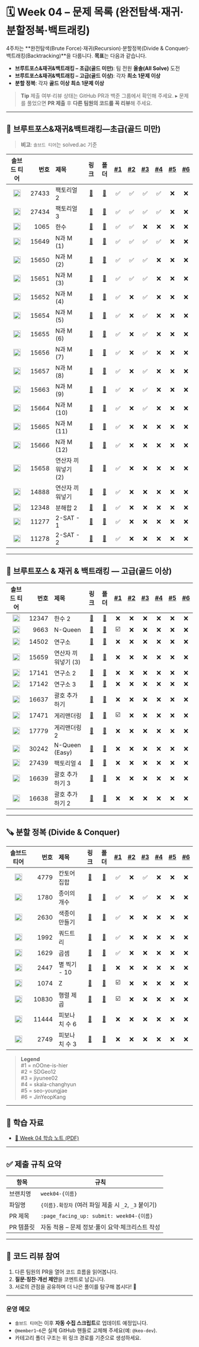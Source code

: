 # 🗓️ Week 04 – 문제 목록 (완전탐색·재귀·분할정복·백트래킹)

4주차는 \*\*완전탐색(Brute Force)·재귀(Recursion)·분할정복(Divide & Conquer)·백트래킹(Backtracking)\*\*을 다룹니다.
**목표**는 다음과 같습니다.

* **브루트포스&재귀&백트래킹 – 초급(골드 미만)**: 팀 전원 **올솔(All Solve)** 도전
* **브루트포스&재귀&백트래킹 – 고급(골드 이상)**: 각자 **최소 1문제 이상**
* **분할 정복**: 각자 **골드 이상 최소 1문제 이상**

> **Tip**
> 제출 여부·리뷰 상태는 GitHub PR과 백준 그룹에서 확인해 주세요.
> ▸ 문제를 풀었으면 **PR 제출** 후 **다른 팀원의 코드를 꼭 리뷰**해 주세요.

---

## 🧩 브루트포스&재귀&백트래킹—초급(골드 미만)

> **비고**: `솔브드 티어`는 solved.ac 기준

<!--START:PROGRESS:BEGINNER-->

| 솔브드 티어 | 번호 | 제목 | 링크 | 폴더 | <a href="https://github.com/nOOne-is-hier" title="nOOne-is-hier">#1</a> | <a href="https://github.com/SDGeo12" title="SDGeo12">#2</a> | <a href="https://github.com/jiyunee02" title="jiyunee02">#3</a> | <a href="https://github.com/skala-changhyun" title="skala-changhyun">#4</a> | <a href="https://github.com/seo-youngjae" title="seo-youngjae">#5</a> | <a href="https://github.com/JinYeopKang" title="JinYeopKang">#6</a> |
|:---:|---:|:---|:---:|:---:|:---:|:---:|:---:|:---:|:---:|:---:|
| <img src="https://static.solved.ac/tier_small/1.svg" alt="Bronze V" width="20"/> | 27433 | 팩토리얼 2 | [🔗](https://www.acmicpc.net/problem/27433) | [📁](./브루트포스&재귀&백트래킹-초급/boj_27433_팩토리얼_2) | ✅ | ✅ | ✅ | ✅ | ❌ | ❌ |
| <img src="https://static.solved.ac/tier_small/1.svg" alt="Bronze V" width="20"/> | 27434 | 팩토리얼 3 | [🔗](https://www.acmicpc.net/problem/27434) | [📁](./브루트포스&재귀&백트래킹-초급/boj_27434_팩토리얼_3) | ✅ | ✅ | ✅ | ✅ | ❌ | ❌ |
| <img src="https://static.solved.ac/tier_small/7.svg" alt="Silver IV" width="20"/> | 1065 | 한수 | [🔗](https://www.acmicpc.net/problem/1065) | [📁](./브루트포스&재귀&백트래킹-초급/boj_1065_한수) | ✅ | ✅ | ❌ | ❌ | ❌ | ❌ |
| <img src="https://static.solved.ac/tier_small/8.svg" alt="Silver III" width="20"/> | 15649 | N과 M (1) | [🔗](https://www.acmicpc.net/problem/15649) | [📁](./브루트포스&재귀&백트래킹-초급/boj_15649_N과_M_(1)) | ✅ | ✅ | ✅ | ✅ | ❌ | ❌ |
| <img src="https://static.solved.ac/tier_small/8.svg" alt="Silver III" width="20"/> | 15650 | N과 M (2) | [🔗](https://www.acmicpc.net/problem/15650) | [📁](./브루트포스&재귀&백트래킹-초급/boj_15650_N과_M_(2)) | ✅ | ✅ | ✅ | ❌ | ❌ | ❌ |
| <img src="https://static.solved.ac/tier_small/8.svg" alt="Silver III" width="20"/> | 15651 | N과 M (3) | [🔗](https://www.acmicpc.net/problem/15651) | [📁](./브루트포스&재귀&백트래킹-초급/boj_15651_N과_M_(3)) | ✅ | ✅ | ✅ | ❌ | ❌ | ❌ |
| <img src="https://static.solved.ac/tier_small/8.svg" alt="Silver III" width="20"/> | 15652 | N과 M (4) | [🔗](https://www.acmicpc.net/problem/15652) | [📁](./브루트포스&재귀&백트래킹-초급/boj_15652_N과_M_(4)) | ✅ | ❌ | ✅ | ❌ | ❌ | ❌ |
| <img src="https://static.solved.ac/tier_small/8.svg" alt="Silver III" width="20"/> | 15654 | N과 M (5) | [🔗](https://www.acmicpc.net/problem/15654) | [📁](./브루트포스&재귀&백트래킹-초급/boj_15654_N과_M_(5)) | ✅ | ❌ | ✅ | ❌ | ❌ | ❌ |
| <img src="https://static.solved.ac/tier_small/8.svg" alt="Silver III" width="20"/> | 15655 | N과 M (6) | [🔗](https://www.acmicpc.net/problem/15655) | [📁](./브루트포스&재귀&백트래킹-초급/boj_15655_N과_M_(6)) | ✅ | ❌ | ✅ | ❌ | ❌ | ❌ |
| <img src="https://static.solved.ac/tier_small/8.svg" alt="Silver III" width="20"/> | 15656 | N과 M (7) | [🔗](https://www.acmicpc.net/problem/15656) | [📁](./브루트포스&재귀&백트래킹-초급/boj_15656_N과_M_(7)) | ✅ | ❌ | ✅ | ❌ | ❌ | ❌ |
| <img src="https://static.solved.ac/tier_small/8.svg" alt="Silver III" width="20"/> | 15657 | N과 M (8) | [🔗](https://www.acmicpc.net/problem/15657) | [📁](./브루트포스&재귀&백트래킹-초급/boj_15657_N과_M_(8)) | ✅ | ❌ | ✅ | ❌ | ❌ | ❌ |
| <img src="https://static.solved.ac/tier_small/9.svg" alt="Silver II" width="20"/> | 15663 | N과 M (9) | [🔗](https://www.acmicpc.net/problem/15663) | [📁](./브루트포스&재귀&백트래킹-초급/boj_15663_N과_M_(9)) | ✅ | ❌ | ✅ | ❌ | ❌ | ❌ |
| <img src="https://static.solved.ac/tier_small/9.svg" alt="Silver II" width="20"/> | 15664 | N과 M (10) | [🔗](https://www.acmicpc.net/problem/15664) | [📁](./브루트포스&재귀&백트래킹-초급/boj_15664_N과_M_(10)) | ✅ | ❌ | ✅ | ❌ | ❌ | ❌ |
| <img src="https://static.solved.ac/tier_small/9.svg" alt="Silver II" width="20"/> | 15665 | N과 M (11) | [🔗](https://www.acmicpc.net/problem/15665) | [📁](./브루트포스&재귀&백트래킹-초급/boj_15665_N과_M_(11)) | ✅ | ❌ | ❌ | ❌ | ❌ | ❌ |
| <img src="https://static.solved.ac/tier_small/9.svg" alt="Silver II" width="20"/> | 15666 | N과 M (12) | [🔗](https://www.acmicpc.net/problem/15666) | [📁](./브루트포스&재귀&백트래킹-초급/boj_15666_N과_M_(12)) | ✅ | ❌ | ❌ | ❌ | ❌ | ❌ |
| <img src="https://static.solved.ac/tier_small/9.svg" alt="Silver II" width="20"/> | 15658 | 연산자 끼워넣기 (2) | [🔗](https://www.acmicpc.net/problem/15658) | [📁](./브루트포스&재귀&백트래킹-초급/boj_15658_연산자_끼워넣기_(2)) | ✅ | ❌ | ❌ | ❌ | ❌ | ❌ |
| <img src="https://static.solved.ac/tier_small/10.svg" alt="Silver I" width="20"/> | 14888 | 연산자 끼워넣기 | [🔗](https://www.acmicpc.net/problem/14888) | [📁](./브루트포스&재귀&백트래킹-초급/boj_14888_연산자_끼워넣기) | ✅ | ❌ | ❌ | ❌ | ❌ | ❌ |
| <img src="https://static.solved.ac/tier_small/10.svg" alt="Silver I" width="20"/> | 12348 | 분해합 2 | [🔗](https://www.acmicpc.net/problem/12348) | [📁](./브루트포스&재귀&백트래킹-초급/boj_12348_분해합_2) | ✅ | ❌ | ❌ | ❌ | ❌ | ❌ |
| <img src="https://static.solved.ac/tier_small/10.svg" alt="Silver I" width="20"/> | 11277 | 2-SAT - 1 | [🔗](https://www.acmicpc.net/problem/11277) | [📁](./브루트포스&재귀&백트래킹-초급/boj_11277_2-SAT_-_1) | ✅ | ❌ | ❌ | ❌ | ❌ | ❌ |
| <img src="https://static.solved.ac/tier_small/10.svg" alt="Silver I" width="20"/> | 11278 | 2-SAT - 2 | [🔗](https://www.acmicpc.net/problem/11278) | [📁](./브루트포스&재귀&백트래킹-초급/boj_11278_2-SAT_-_2) | ✅ | ❌ | ❌ | ❌ | ❌ | ❌ |

<!--END:PROGRESS:BEGINNER-->

---

## 🧠 브루트포스 & 재귀 & 백트래킹 — 고급(골드 이상)

<!--START:PROGRESS:ADVANCED-->

| 솔브드 티어 | 번호 | 제목 | 링크 | 폴더 | <a href="https://github.com/nOOne-is-hier" title="nOOne-is-hier">#1</a> | <a href="https://github.com/SDGeo12" title="SDGeo12">#2</a> | <a href="https://github.com/jiyunee02" title="jiyunee02">#3</a> | <a href="https://github.com/skala-changhyun" title="skala-changhyun">#4</a> | <a href="https://github.com/seo-youngjae" title="seo-youngjae">#5</a> | <a href="https://github.com/JinYeopKang" title="JinYeopKang">#6</a> |
|:---:|---:|:---|:---:|:---:|:---:|:---:|:---:|:---:|:---:|:---:|
| <img src="https://static.solved.ac/tier_small/11.svg" alt="Gold V" width="20"/> | 12347 | 한수 2 | [🔗](https://www.acmicpc.net/problem/12347) | [📁](./브루트포스&재귀&백트래킹-고급/boj_12347_한수_2) | ❌ | ❌ | ❌ | ❌ | ❌ | ❌ |
| <img src="https://static.solved.ac/tier_small/12.svg" alt="Gold IV" width="20"/> | 9663 | N-Queen | [🔗](https://www.acmicpc.net/problem/9663) | [📁](./브루트포스&재귀&백트래킹-고급/boj_9663_N_Queen) | ☑️ | ❌ | ❌ | ❌ | ❌ | ❌ |
| <img src="https://static.solved.ac/tier_small/12.svg" alt="Gold IV" width="20"/> | 14502 | 연구소 | [🔗](https://www.acmicpc.net/problem/14502) | [📁](./브루트포스&재귀&백트래킹-고급/boj_14502_연구소) | ❌ | ❌ | ❌ | ❌ | ❌ | ❌ |
| <img src="https://static.solved.ac/tier_small/12.svg" alt="Gold IV" width="20"/> | 15659 | 연산자 끼워넣기 (3) | [🔗](https://www.acmicpc.net/problem/15659) | [📁](./브루트포스&재귀&백트래킹-고급/boj_15659_연산자_끼워넣기_(3)) | ❌ | ❌ | ❌ | ❌ | ❌ | ❌ |
| <img src="https://static.solved.ac/tier_small/12.svg" alt="Gold IV" width="20"/> | 17141 | 연구소 2 | [🔗](https://www.acmicpc.net/problem/17141) | [📁](./브루트포스&재귀&백트래킹-고급/boj_17141_연구소_2) | ❌ | ❌ | ❌ | ❌ | ❌ | ❌ |
| <img src="https://static.solved.ac/tier_small/13.svg" alt="Gold III" width="20"/> | 17142 | 연구소 3 | [🔗](https://www.acmicpc.net/problem/17142) | [📁](./브루트포스&재귀&백트래킹-고급/boj_17142_연구소_3) | ❌ | ❌ | ❌ | ❌ | ❌ | ❌ |
| <img src="https://static.solved.ac/tier_small/13.svg" alt="Gold III" width="20"/> | 16637 | 괄호 추가하기 | [🔗](https://www.acmicpc.net/problem/16637) | [📁](./브루트포스&재귀&백트래킹-고급/boj_16637_괄호_추가하기) | ❌ | ❌ | ❌ | ❌ | ❌ | ❌ |
| <img src="https://static.solved.ac/tier_small/13.svg" alt="Gold III" width="20"/> | 17471 | 게리맨더링 | [🔗](https://www.acmicpc.net/problem/17471) | [📁](./브루트포스&재귀&백트래킹-고급/boj_17471_게리맨더링) | ☑️ | ❌ | ❌ | ❌ | ❌ | ❌ |
| <img src="https://static.solved.ac/tier_small/14.svg" alt="Gold II" width="20"/> | 17779 | 게리맨더링 2 | [🔗](https://www.acmicpc.net/problem/17779) | [📁](./브루트포스&재귀&백트래킹-고급/boj_17779_게리맨더링_2) | ❌ | ❌ | ❌ | ❌ | ❌ | ❌ |
| <img src="https://static.solved.ac/tier_small/13.svg" alt="Gold III" width="20"/> | 30242 | N-Queen (Easy) | [🔗](https://www.acmicpc.net/problem/30242) | [📁](./브루트포스&재귀&백트래킹-고급/boj_30242_N_Queen_(Easy)) | ❌ | ❌ | ❌ | ❌ | ❌ | ❌ |
| <img src="https://static.solved.ac/tier_small/14.svg" alt="Gold II" width="20"/> | 27439 | 팩토리얼 4 | [🔗](https://www.acmicpc.net/problem/27439) | [📁](./브루트포스&재귀&백트래킹-고급/boj_27439_팩토리얼_4) | ❌ | ❌ | ❌ | ❌ | ❌ | ❌ |
| <img src="https://static.solved.ac/tier_small/14.svg" alt="Gold II" width="20"/> | 16639 | 괄호 추가하기 3 | [🔗](https://www.acmicpc.net/problem/16639) | [📁](./브루트포스&재귀&백트래킹-고급/boj_16639_괄호_추가하기_3) | ❌ | ❌ | ❌ | ❌ | ❌ | ❌ |
| <img src="https://static.solved.ac/tier_small/15.svg" alt="Gold I" width="20"/> | 16638 | 괄호 추가하기 2 | [🔗](https://www.acmicpc.net/problem/16638) | [📁](./브루트포스&재귀&백트래킹-고급/boj_16638_괄호_추가하기_2) | ❌ | ❌ | ❌ | ❌ | ❌ | ❌ |

<!--END:PROGRESS:ADVANCED-->

---

## 🪚 분할 정복 (Divide & Conquer)

<!--START:PROGRESS:DNC-->

| 솔브드 티어 | 번호 | 제목 | 링크 | 폴더 | <a href="https://github.com/nOOne-is-hier" title="nOOne-is-hier">#1</a> | <a href="https://github.com/SDGeo12" title="SDGeo12">#2</a> | <a href="https://github.com/jiyunee02" title="jiyunee02">#3</a> | <a href="https://github.com/skala-changhyun" title="skala-changhyun">#4</a> | <a href="https://github.com/seo-youngjae" title="seo-youngjae">#5</a> | <a href="https://github.com/JinYeopKang" title="JinYeopKang">#6</a> |
|:---:|---:|:---|:---:|:---:|:---:|:---:|:---:|:---:|:---:|:---:|
| <img src="https://static.solved.ac/tier_small/8.svg" alt="Silver III" width="20"/> | 4779 | 칸토어 집합 | [🔗](https://www.acmicpc.net/problem/4779) | [📁](./분할정복/boj_4779_칸토어_집합) | ✅ | ❌ | ✅ | ❌ | ❌ | ❌ |
| <img src="https://static.solved.ac/tier_small/9.svg" alt="Silver II" width="20"/> | 1780 | 종이의 개수 | [🔗](https://www.acmicpc.net/problem/1780) | [📁](./분할정복/boj_1780_종이의_개수) | ✅ | ❌ | ✅ | ❌ | ❌ | ❌ |
| <img src="https://static.solved.ac/tier_small/9.svg" alt="Silver II" width="20"/> | 2630 | 색종이 만들기 | [🔗](https://www.acmicpc.net/problem/2630) | [📁](./분할정복/boj_2630_색종이_만들기) | ✅ | ❌ | ❌ | ❌ | ❌ | ❌ |
| <img src="https://static.solved.ac/tier_small/10.svg" alt="Silver I" width="20"/> | 1992 | 쿼드트리 | [🔗](https://www.acmicpc.net/problem/1992) | [📁](./분할정복/boj_1992_쿼드트리) | ✅ | ❌ | ❌ | ❌ | ❌ | ❌ |
| <img src="https://static.solved.ac/tier_small/10.svg" alt="Silver I" width="20"/> | 1629 | 곱셈 | [🔗](https://www.acmicpc.net/problem/1629) | [📁](./분할정복/boj_1629_곱셈) | ✅ | ❌ | ❌ | ❌ | ❌ | ❌ |
| <img src="https://static.solved.ac/tier_small/11.svg" alt="Gold V" width="20"/> | 2447 | 별 찍기 - 10 | [🔗](https://www.acmicpc.net/problem/2447) | [📁](./분할정복/boj_2447_별_찍기_10) | ❌ | ❌ | ❌ | ❌ | ❌ | ❌ |
| <img src="https://static.solved.ac/tier_small/11.svg" alt="Gold V" width="20"/> | 1074 | Z | [🔗](https://www.acmicpc.net/problem/1074) | [📁](./분할정복/boj_1074_Z) | ☑️ | ❌ | ❌ | ❌ | ❌ | ❌ |
| <img src="https://static.solved.ac/tier_small/12.svg" alt="Gold IV" width="20"/> | 10830 | 행렬 제곱 | [🔗](https://www.acmicpc.net/problem/10830) | [📁](./분할정복/boj_10830_행렬_제곱) | ☑️ | ❌ | ❌ | ❌ | ❌ | ❌ |
| <img src="https://static.solved.ac/tier_small/14.svg" alt="Gold II" width="20"/> | 11444 | 피보나치 수 6 | [🔗](https://www.acmicpc.net/problem/11444) | [📁](./분할정복/boj_11444_피보나치_수_6) | ❌ | ❌ | ❌ | ❌ | ❌ | ❌ |
| <img src="https://static.solved.ac/tier_small/14.svg" alt="Gold II" width="20"/> | 2749 | 피보나치 수 3 | [🔗](https://www.acmicpc.net/problem/2749) | [📁](./분할정복/boj_2749_피보나치_수_3) | ❌ | ❌ | ❌ | ❌ | ❌ | ❌ |

<!--END:PROGRESS:DNC-->

> **Legend**  
> #1 = nOOne-is-hier  
> #2 = SDGeo12  
> #3 = jiyunee02  
> #4 = skala-changhyun  
> #5 = seo-youngjae  
> #6 = JinYeopKang
---

## 📝 학습 자료

* [📄 Week 04 학습 노트 (PDF)](../../docs/study-note-week04.pdf)

---

## ✅ 제출 규칙 요약

| 항목     | 규칙                                     |
| ------ | -------------------------------------- |
| 브랜치명   | `week04-{이름}`                          |
| 파일명    | `{이름}.확장자` (여러 파일 제출 시 `_2`, `_3` 붙이기) |
| PR 제목  | `:page_facing_up: submit: week04-{이름}` |
| PR 템플릿 | 자동 적용 – 문제 정보·풀이 요약·체크리스트 작성           |

---

## 💬 코드 리뷰 참여

1. 다른 팀원의 PR을 열어 코드 흐름을 읽어봅니다.
2. **질문·칭찬·개선 제안**을 코멘트로 남깁니다.
3. 서로의 관점을 공유하며 더 나은 풀이를 탐구해 봅시다! 🚀

---

### 운영 메모

* `솔브드 티어`는 이후 **자동 수집 스크립트**로 업데이트 예정입니다.
* `@member1~6`은 실제 GitHub 핸들로 교체해 주세요(예: `@keo-dev`).
* 카테고리 폴더 구조는 위 링크 경로를 기준으로 생성하세요.

<!--WEEKMETA: released_at=2025-08-21T00:00:00+09:00; deadline= -->
